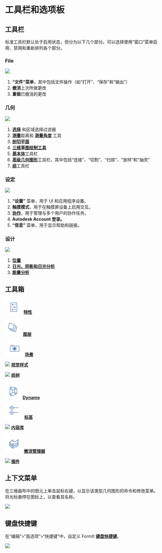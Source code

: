 # 工具栏和选项板

## 工具栏

标准工具栏默认处于启用状态，但分为以下几个部分。可以选择使用“窗口”菜单启用、禁用和重新排列各个部分。

### File

![](../.gitbook/assets/file\_icons.png)

1. **“文件”菜单**，其中包括文件操作（如“打开”、“保存”和“输出”）
2. **撤消**上次所做更改
3. **重做**已撤消的更改

### 几何

![](<../.gitbook/assets/geometry\_icons (1).png>)

1. [**选择**](https://windows.help.formit.autodesk.com/v/simplified-chinese/tool-library/select-edge-face-or-object) 和区域选择过滤器
2. [**测量**](../tool-library/measure-tool.md)距离和 [**测量角度**](../tool-library/measure-angle-tool.md) 工具
3. [**剖切平面**](../tool-library/section-planes.md)
4. [**三维草图绘制工具**](../formit-primer/part-i/3d-sketching.md)
5. [**基本体**](../tool-library/place-primitive-object.md)工具栏
6. [**高级几何图形**](tool-bars.md)工具栏，其中包括“连接”、“切割”、“扫掠”、“放样”和“抽壳”
7. [**组**](../tool-library/groups.md)工具栏

### 设定

![](../.gitbook/assets/settings\_icons.png)

1. **“设置”** 菜单，用于 UI 和应用程序设置。
2. **触摸模式**，用于在触摸屏设备上启用交互。
3. [**协作**](../tool-library/collaboration.md)，用于管理与多个用户的协作任务。
4. **Autodesk Account 登录。**
5. **“信息”** 菜单，用于显示帮助和链接。

### 设计

![](../.gitbook/assets/design\_icons.png)

1. [**位置** ](../tool-library/setting-location.md)
2. [**日光、阴影和日光分析**](../tool-library/solar-analysis.md)
3. [**能量分析**](../tool-library/energy-analysis.md)

## 工具箱

![](<../.gitbook/assets/properties (1).png>) [**特性**](https://windows.help.formit.autodesk.com/v/simplified-chinese/tool-library/properties)

![](../.gitbook/assets/layers.png) [**图层**](../tool-library/layers.md)

![](../.gitbook/assets/scenes.png) [**场景**](../tool-library/scenes.md)

![](../.gitbook/assets/visual\_styles.png) [**视觉样式**](../tool-library/visual-styles.md)

![](../.gitbook/assets/branch\_tree.png) [**组树**](../tool-library/groups-tree.md)

![](../.gitbook/assets/dynamo.png) [**Dynamo**](../tool-library/dynamo.md)

![](../.gitbook/assets/levels.png) [**标高**](../tool-library/levels-and-area.md)

![](../.gitbook/assets/content\_library.png) [**内容库**](../tool-library/content-library.md)

![](../.gitbook/assets/undo.png) [**撤消管理器**](https://github.com/FormIt3D/autodesk-formit-360-windows-help/tree/c377e7b8a3b8e43e684321d0b7de867608d317a3/tool-library/undo-manager.md)

![](../.gitbook/assets/plugin\_img.png) [**插件**](https://windows.help.formit.autodesk.com/v/simplified-chinese/tool-library/plug-ins)

## 上下文菜单

在三维画布中的图元上单击鼠标右键，以显示该类型几何图形的命令和修改菜单。将光标悬停在图标上，以查看其名称。

![](../.gitbook/assets/wheel\_img.png)

## 键盘快捷键

在“编辑”>“首选项”>“快捷键”中，自定义 FormIt [**键盘快捷键**](../appendix/keyboard-shortcuts.md)。

![](<../.gitbook/assets/shortcuts\_img (1).png>)
